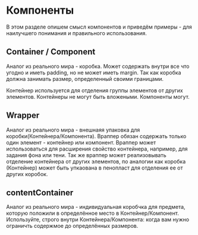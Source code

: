 # Компоненты 
В этом разделе опишем смысл компонентов и приведём примеры - для наилучшего понимания и правильного использования.

## Container / Component
Аналог из реального мира - коробка. Может содержать внутри все что угодно и иметь padding, но не может иметь margin. Так как коробка должна занимать размер, определенный своими границами. 

Контейнер используется для отделения группы элементов от других элементов. Контейнеры не могут быть вложеными. Компоненты могут. 

## Wrapper
Аналог из реального мира - внешнаяя упаковка для коробки(Контейнера/Компонента). Враппер обязан содержать только один элемент - контейнер или компонент. Враппер может использоваться для расширения свойство контейнера, например, для задания фона или тени. Так же враппер может реализовывать отделение контейнера от других элементов, по аналогии как коробка (Контейнер) может быть упкаована в пенопласт для отделения ее от других коробок. 

## contentContainer
Аналог из реального мира - индивидуальная коробчка для предмета, которую положили в определённое место в Контейнер/Компонент. Используйте, строго внутри Контейнера/Компонента: когда вам нужно ограничть содержмое до определённых размеров. 

